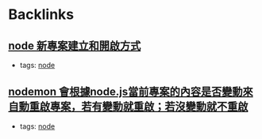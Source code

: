 
# Backlinks
## [node 新專案建立和開啟方式](<node 新專案建立和開啟方式.md>)
- tags: [node](<node.md>)

## [nodemon 會根據node.js當前專案的內容是否變動來自動重啟專案，若有變動就重啟；若沒變動就不重啟](<nodemon 會根據node.js當前專案的內容是否變動來自動重啟專案，若有變動就重啟；若沒變動就不重啟.md>)
- tags: [node](<node.md>)


